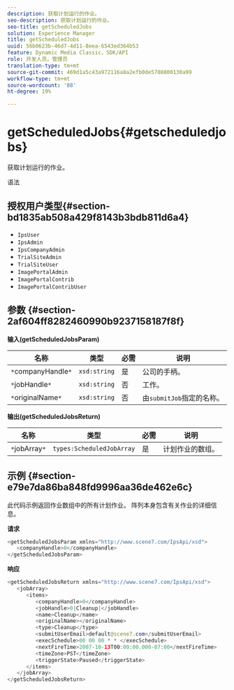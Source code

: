 ```yaml
---
description: 获取计划运行的作业。
seo-description: 获取计划运行的作业。
seo-title: getScheduledJobs
solution: Experience Manager
title: getScheduledJobs
uuid: 56b0623b-46d7-4d11-8eea-6543ed364b53
feature: Dynamic Media Classic，SDK/API
role: 开发人员，管理员
translation-type: tm+mt
source-git-commit: 469d1a5c43a972116a8a2efb0de5708800130a99
workflow-type: tm+mt
source-wordcount: '88'
ht-degree: 19%

---
```



# getScheduledJobs{#getscheduledjobs}

获取计划运行的作业。

语法

## 授权用户类型{#section-bd1835ab508a429f8143b3bdb811d6a4}

* `IpsUser`
* `IpsAdmin`
* `IpsCompanyAdmin`
* `TrialSiteAdmin`
* `TrialSiteUser`
* `ImagePortalAdmin`
* `ImagePortalContrib`
* `ImagePortalContribUser`

## 参数 {#section-2af604ff8282460990b9237158187f8f}

**输入(getScheduledJobsParam)**

| 名称 | 类型 | 必需 | 说明 |
|---|---|---|---|
| `*`companyHandle`*` | `xsd:string` | 是 | 公司的手柄。 |
| `*`jobHandle`*` | `xsd:string` | 否 | 工作。 |
| `*`originalName`*` | `xsd:string` | 否 | 由`submitJob`指定的名称。 |

**输出(getScheduledJobsReturn)**

| 名称 | 类型 | 必需 | 说明 |
|---|---|---|---|
| `*`jobArray`*` | `types:ScheduledJobArray` | 是 | 计划作业的数组。 |

## 示例 {#section-e79e7da86ba848fd9996aa36de462e6c}

此代码示例返回作业数组中的所有计划作业。 阵列本身包含有关作业的详细信息。

**请求**

```java
<getScheduledJobsParam xmlns="http://www.scene7.com/IpsApi/xsd">
   <companyHandle>0</companyHandle>
</getScheduledJobsParam>
```

**响应**

```java
<getScheduledJobsReturn xmlns="http://www.scene7.com/IpsApi/xsd">
   <jobArray>
      <items>
         <companyHandle>0</companyHandle>
         <jobHandle>0|Cleanup|</jobHandle>
         <name>Cleanup</name>
         <originalName></originalName>
         <type>Cleanup</type>
         <submitUserEmail>default@scene7.com</submitUserEmail>
         <execSchedule>00 00 00 * * </execSchedule>
         <nextFireTime>2007-10-13T00:00:00.000-07:00</nextFireTime>
         <timeZone>PST</timeZone>
         <triggerState>Paused</triggerState>
      </items>
   </jobArray>
</getScheduledJobsReturn>
```

